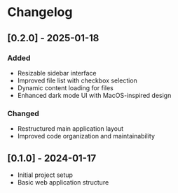 # Changelog

## [0.2.0] - 2025-01-18
### Added
- Resizable sidebar interface
- Improved file list with checkbox selection
- Dynamic content loading for files
- Enhanced dark mode UI with MacOS-inspired design

### Changed
- Restructured main application layout
- Improved code organization and maintainability

## [0.1.0] - 2024-01-17
- Initial project setup
- Basic web application structure